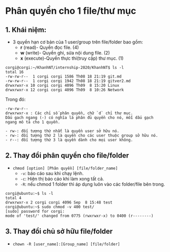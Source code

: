 # Phân quyền cho 1 file/thư mục
## 1. Khái niệm:
- 3 quyền hạn cơ bản của 1 user/group trên file/folder bao gồm:
   + __r__ (read)- Quyền đọc file. (4)
   + __w__ (write)- Quyền ghi, sửa nội dung file. (2)
   + __x__ (execute)-Quyền thực thi(truy cập) thư mục. (1)

```
corgi@corgi:~/KhanhNT/internship-2020/KhanhNT$ ls -l
total 16
-rw-rw-r--  1 corgi corgi 1586 Th08 18 21:19 git.md
-rw-rw-r--  1 corgi corgi 1942 Th08 18 21:19 gitver2.md
drwxrwxr-x 10 corgi corgi 4096 Th09  8 15:20 Linux
drwxrwxr-x 12 corgi corgi 4096 Th09  8 10:26 Network
```
Trong đó:

```
-rw-rw-r-- 
drwxrwxr-x : Các chỉ số phân quyền, chữ `d` chỉ thư mục.
Dấu gach ngang (-) có nghĩa là phân đủ quyền cho nó, mỗi dấu gạch ngang mô tả cho 1 quyền. 
```
```
- rw-: đối tượng thứ nhất là quyền user sở hữu nó.
- rw-: đối tượng thứ 2 là quyền cho các user thuộc group sở hữu nó.
- r--: đối tượng thứ 3 là quyền dành cho mọi user không.
```

## 2. Thay đổi phân quyền cho file/folder
- `chmod [option] [Phân quyền] [file/folder_name]`
   + `-v`: báo cáo sau khi chạy lệnh.
   + `-c`: Hiện thị báo cáo khi làm xong tất cả.
   + `-R`: nếu chmod 1 folder thì áp dụng luôn vào các folder/file bên trong. 

```
corgi@ubuntu:~$ ls -l
total 4
drwxrwxr-x 2 corgi corgi 4096 Sep  8 15:48 test
corgi@ubuntu:~$ sudo chmod -v 400 test/
[sudo] password for corgi: 
mode of 'test/' changed from 0775 (rwxrwxr-x) to 0400 (r--------)

```

## 3. Thay đổi chủ sở hữu file/folder
- `chown -R [user_name]:[Group_name] [file/folder]`




